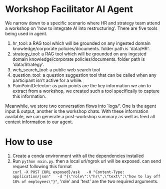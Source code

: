 # Workshop Facilitator AI Agent
We narrow down to a specific scenario where HR and strategy team attend a workshop on 'how to integrate AI into restructuring'. There are five tools being used in agent.
1. hr_tool: a RAG tool which will be grounded on any ingested domain knowledge/corporate policies/documents. folder path is 'data/HR'.
2. strategy_tool: a RAG tool which will be grounded on any ingested domain knowledge/corporate policies/documents. folder path is 'data/Strategy'.
3. web_search_tool: a public web search tool
4. question_tool: a question suggestion tool that can be called when any participant isn't active for a while.
5. PainPointDetector: as pain points are the key information we aim to extract from a workshop, we created such a tool specifically to capture this information.

Meanwhile, we store two conversation flows into `logs/'. One is the agent input & output, another is the workshop chats. With these information available, we can generate a post-workshop summary as well as feed all context information to our agent.
# How to use
1. Create a conda environment with all the dependencies installed
2. Run `python main.py`. then a local url/ngrok url will be exposed. can send request following this format   
`curl -X POST {URL exposed}/ask   -H "Content-Type: application/json"   -d "{\"role\":\"hr\",\"text\":\"how to lay off 10% of employees\"}"`, 'role' and 'text' are the two required arguments.